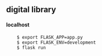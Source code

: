 ## digital library
#### localhost
```
    $ export FLASK_APP=app.py
    $ export FLASK_ENV=development
    $ flask run
```

